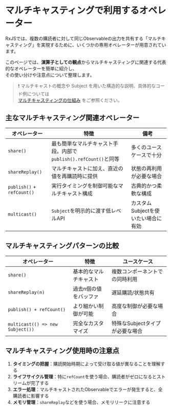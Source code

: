 # マルチキャスティングで利用するオペレーター

RxJSでは、複数の購読者に対して同じObservableの出力を共有する「マルチキャスティング」を実現するために、いくつかの専用オペレーターが用意されています。

このページでは、**演算子としての観点**からマルチキャスティングに関連する代表的なオペレーターを簡単に紹介し、  
その使い分けや注意点について整理します。

> ❗ マルチキャストの概念や Subject を用いた構造的な説明、具体的なコード例については  
> [マルチキャスティングの仕組み](/guide/subjects/multicasting) をご参照ください。

## 主なマルチキャスティング関連オペレーター

| オペレーター | 特徴 | 備考 |
|--------------|------|------|
| `share()` | 最も簡単なマルチキャスト手段。内部で`publish().refCount()`と同等 | 多くのユースケースで十分 |
| `shareReplay()` | マルチキャストに加え、直近の値を再購読時に提供 | 状態の再利用が必要な場合 |
| `publish()` + `refCount()` | 実行タイミングを制御可能なマルチキャスト構成 | 古典的かつ柔軟な構成 |
| `multicast()` | `Subject`を明示的に渡す低レベルAPI | カスタムSubjectを使いたい場合に有効 |

## マルチキャスティングパターンの比較

| オペレーター | 特徴 | ユースケース |
|------------|------|-------------|
| `share()` | 基本的なマルチキャスト | 複数コンポーネントでの同時利用 |
| `shareReplay(n)` | 過去n個の値をバッファ | 遅延購読/状態共有 |
| `publish() + refCount()` | より細かい制御が可能 | 高度な制御が必要な場合 |
| `multicast(() => new Subject())` | 完全なカスタマイズ | 特殊なSubjectタイプが必要な場合 |

## マルチキャスティング使用時の注意点

1. **タイミングの把握**：購読開始時期によって受け取る値が異なることを理解する
2. **ライフサイクル管理**：特に`refCount`を使う場合、購読者がゼロになるとストリームが完了する
3. **エラー処理**：マルチキャストされたObservableでエラーが発生すると、全購読者に影響する
4. **メモリ管理**：`shareReplay`などを使う場合、メモリリークに注意する
